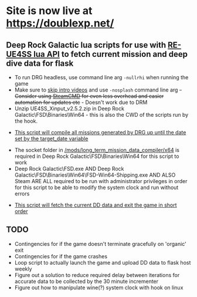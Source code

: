 # Site is now live at https://doublexp.net/

## **Deep Rock Galactic lua scripts for use with [RE-UE4SS lua API](https://github.com/UE4SS-RE/RE-UE4SS/) to fetch current mission and deep dive data for flask**

- To run DRG headless, use command line arg `-nullrhi` when running the game
- Make sure to [skip intro videos](https://www.pcgamingwiki.com/wiki/Deep_Rock_Galactic#Skip_intro_videos) and use `-nosplash` command line arg
~~- Consider using [SteamCMD](https://developer.valvesoftware.com/wiki/SteamCMD) for even less overhead and easier automation for updates etc~~ - Doesn't work due to DRM
- Unzip UE4SS_Xinput_v2.5.2.zip in Deep Rock Galactic\FSD\Binaries\Win64 - this is also the CWD of the scripts run by the hook.
* [This script will compile all missions generated by DRG up until the date set by the target_date variable](https://github.com/rolfosian/drgmissions/blob/main/mods/long_term_mission_data_compiler/Scripts/main.lua)
- The socket folder in [/mods/long_term_mission_data_compiler/x64](https://github.com/rolfosian/drgmissions/blob/main/mods/long_term_mission_data_compiler/x64) is required in Deep Rock Galactic\FSD\Binaries\Win64 for this script to work
- Deep Rock Galactic\FSD.exe AND Deep Rock Galactic\FSD\Binaries\Win64\FSD-Win64-Shipping.exe AND ALSO Steam ARE ALL required to be run with administrator privileges in order for this script to be able to modify the system clock and run without errors

* [This script will fetch the current DD data and exit the game in short order](https://github.com/rolfosian/drgmissions/blob/main/mods/dds_fetcher/Scripts/main.lua)

## **TODO**
* Contingencies for if the game doesn't terminate gracefully on 'organic' exit
* Contingencies for if the game crashes
* Loop script to actually launch the game and upload DD data to flask host weekly
* Figure out a solution to reduce required delay between iterations for accurate data to be collected by the 30 minute incrementer
* Figure out how to manipulate wine(?) system clock with hook on linux
